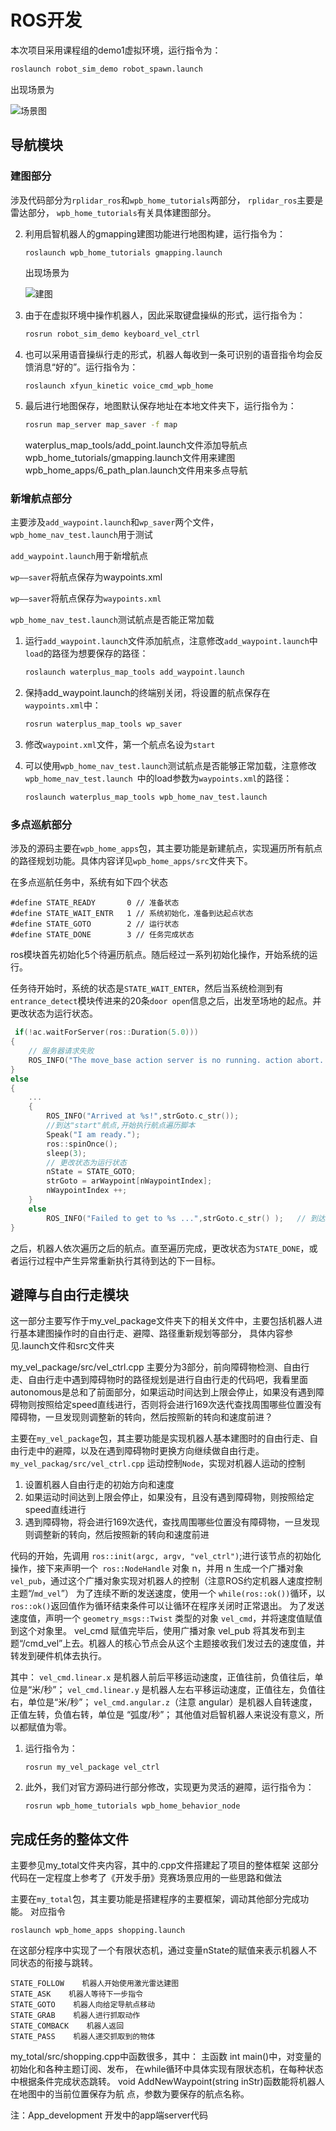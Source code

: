 # ROS开发

本次项目采用课程组的demo1虚拟环境，运行指令为：

```bash
roslaunch robot_sim_demo robot_spawn.launch
```

出现场景为

![场景图](.\Image\场景图.png)

## 导航模块

### 建图部分

涉及代码部分为`rplidar_ros`和`wpb_home_tutorials`两部分，
`rplidar_ros`主要是雷达部分，
`wpb_home_tutorials`有关具体建图部分。

2. 利用启智机器人的gmapping建图功能进行地图构建，运行指令为：

   ```bash
   roslaunch wpb_home_tutorials gmapping.launch
   ```

   出现场景为

   ![建图](.\Image\建图.png)

3. 由于在虚拟环境中操作机器人，因此采取键盘操纵的形式，运行指令为：

   ```bash
   rosrun robot_sim_demo keyboard_vel_ctrl
   ```

4. 也可以采用语音操纵行走的形式，机器人每收到一条可识别的语音指令均会反馈消息“好的”。运行指令为：

   ```
   roslaunch xfyun_kinetic voice_cmd_wpb_home
   ```
  
   
   
5. 最后进行地图保存，地图默认保存地址在本地文件夹下，运行指令为：

   ```bash
   rosrun map_server map_saver -f map
   ```

   waterplus_map_tools/add_point.launch文件添加导航点
   wpb_home_tutorials/gmapping.launch文件用来建图
   wpb_home_apps/6_path_plan.launch文件用来多点导航

### 新增航点部分

主要涉及`add_waypoint.launch`和`wp_saver`两个文件，`wpb_home_nav_test.launch`用于测试

`add_waypoint.launch`用于新增航点

`wp——saver`将航点保存为waypoints.xml

`wp——saver`将航点保存为`waypoints.xml`

`wpb_home_nav_test.launch`测试航点是否能正常加载

1. 运行`add_waypoint.launch`文件添加航点，注意修改`add_waypoint.launch`中`load`的路径为想要保存的路径：

   ```bash
   roslaunch waterplus_map_tools add_waypoint.launch
   ```

2. 保持add_waypoint.launch的终端别关闭，将设置的航点保存在`waypoints.xml`中：

   ```bash
   rosrun waterplus_map_tools wp_saver
   ```

3. 修改`waypoint.xml`文件，第一个航点名设为`start`

4. 可以使用`wpb_home_nav_test.launch`测试航点是否能够正常加载，注意修改`wpb_home_nav_test.launch `中的load参数为`waypoints.xml`的路径：

   ```bash
   roslaunch waterplus_map_tools wpb_home_nav_test.launch
   ```

### 多点巡航部分

涉及的源码主要在`wpb_home_apps`包，其主要功能是新建航点，实现遍历所有航点的路径规划功能。具体内容详见`wpb_home_apps/src`文件夹下。

在多点巡航任务中，系统有如下四个状态

```
#define STATE_READY       0	// 准备状态
#define STATE_WAIT_ENTR   1	// 系统初始化，准备到达起点状态
#define STATE_GOTO        2	// 运行状态
#define STATE_DONE        3	// 任务完成状态
```

ros模块首先初始化5个待遍历航点。随后经过一系列初始化操作，开始系统的运行。

任务待开始时，系统的状态是`STATE_WAIT_ENTER`，然后当系统检测到有`entrance_detect`模块传进来的20条`door open`信息之后，出发至场地的起点。并更改状态为运行状态。

```cpp
 if(!ac.waitForServer(ros::Duration(5.0)))
{
	// 服务器请求失败
    ROS_INFO("The move_base action server is no running. action abort...");
}
else
{
    ...
    {
        ROS_INFO("Arrived at %s!",strGoto.c_str());
        //到达"start"航点,开始执行航点遍历脚本
        Speak("I am ready.");
        ros::spinOnce();
        sleep(3);
		// 更改状态为运行状态
        nState = STATE_GOTO; 
        strGoto = arWaypoint[nWaypointIndex];
        nWaypointIndex ++;
    }
    else
        ROS_INFO("Failed to get to %s ...",strGoto.c_str() );	// 到达目标地点失败
}
```

之后，机器人依次遍历之后的航点。直至遍历完成，更改状态为`STATE_DONE`，或者运行过程中产生异常重新执行其待到达的下一目标。

## 避障与自由行走模块

这一部分主要写作于my_vel_package文件夹下的相关文件中，主要包括机器人进行基本建图操作时的自由行走、避障、路径重新规划等部分，
具体内容参见.launch文件和src文件夹

my_vel_package/src/vel_ctrl.cpp
主要分为3部分，前向障碍物检测、自由行走、自由行走中遇到障碍物时的路径规划是进行自由行走的代码吧，我看里面autonomous是总和了前面部分，如果运动时间达到上限会停止，如果没有遇到障碍物则按照给定speed直线进行，否则将会进行169次迭代查找周围哪些位置没有障碍物，一旦发现则调整新的转向，然后按照新的转向和速度前进？

主要在`my_vel_package`包，其主要功能是实现机器人基本建图时的自由行走、自由行走中的避障，以及在遇到障碍物时更换方向继续做自由行走。
`my_vel_packag/src/vel_ctrl.cpp` 运动控制`Node`，实现对机器人运动的控制

1. 设置机器人自由行走的初始方向和速度
2. 如果运动时间达到上限会停止，如果没有，且没有遇到障碍物，则按照给定speed直线进行
3. 遇到障碍物，将会进行169次迭代，查找周围哪些位置没有障碍物，一旦发现则调整新的转向，然后按照新的转向和速度前进

代码的开始，先调用 `ros::init(argc, argv, "vel_ctrl")`;进行该节点的初始化操作，接下来声明一个` ros::NodeHandle` 对象 n，并用 n 生成一个广播对象 `vel_pub`，通过这个广播对象实现对机器人的控制（注意ROS约定机器人速度控制主题“/`md_vel`”）
为了连续不断的发送速度，使用一个 `while(ros::ok())`循环，以`ros::ok()`返回值作为循环结束条件可以让循环在程序关闭时正常退出。
为了发送速度值，声明一个 `geometry_msgs::Twist` 类型的对象 `vel_cmd`，并将速度值赋值到这个对象里。
vel_cmd 赋值完毕后，使用广播对象 vel_pub 将其发布到主题“/cmd_vel”上去。机器人的核心节点会从这个主题接收我们发过去的速度值，并转发到硬件机体去执行。

其中：
`vel_cmd.linear.x` 是机器人前后平移运动速度，正值往前，负值往后，单位是“米/秒”；
`vel_cmd.linear.y` 是机器人左右平移运动速度，正值往左，负值往右，单位是“米/秒”；
`vel_cmd.angular.z`（注意 angular）是机器人自转速度，正值左转，负值右转，单位是
“弧度/秒”；
其他值对启智机器人来说没有意义，所以都赋值为零。

1. 运行指令为：

   ```
   rosrun my_vel_package vel_ctrl
   ```

2. 此外，我们对官方源码进行部分修改，实现更为灵活的避障，运行指令为：

   ```
   rosrun wpb_home_tutorials wpb_home_behavior_node 
   ```

   


## 完成任务的整体文件

主要参见my_total文件夹内容，其中的.cpp文件搭建起了项目的整体框架
这部分代码在一定程度上参考了《开发手册》竞赛场景应用的一些思路和做法

主要在`my_total`包，其主要功能是搭建程序的主要框架，调动其他部分完成功能。
对应指令 
```
roslaunch wpb_home_apps shopping.launch
```

在这部分程序中实现了一个有限状态机，通过变量nState的赋值来表示机器人不同状态的衔接与跳转。

```STATE_READY    机器人调整完毕，准备接收下一步指令
STATE_FOLLOW    机器人开始使用激光雷达建图
STATE_ASK    机器人等待下一步指令
STATE_GOTO    机器人向给定导航点移动
STATE_GRAB    机器人进行抓取动作
STATE_COMBACK    机器人返回
STATE_PASS    机器人递交抓取到的物体
```
my_total/src/shopping.cpp中函数很多，其中：
主函数 int main()中，对变量的初始化和各种主题订阅、发布，
在while循环中具体实现有限状态机，在每种状态中根据条件完成状态跳转。
void AddNewWaypoint(string inStr)函数能将机器人在地图中的当前位置保存为航
点，参数为要保存的航点名称。



注：App_development 开发中的app端server代码 
